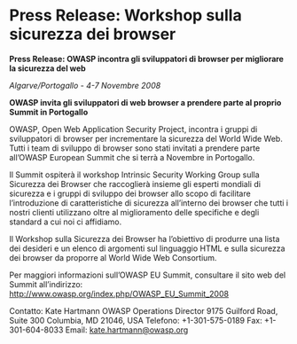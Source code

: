 # Press Release: Workshop sulla sicurezza dei browser

**Press Release: OWASP incontra gli sviluppatori di browser per
migliorare la sicurezza del web**

*Algarve/Portogallo - 4-7 Novembre 2008*

**OWASP invita gli sviluppatori di web browser a prendere parte al
proprio Summit in Portogallo**

OWASP, Open Web Application Security Project, incontra i gruppi di
sviluppatori di browser per incrementare la sicurezza del World Wide
Web. Tutti i team di sviluppo di browser sono stati invitati a prendere
parte all’OWASP European Summit che si terrà a Novembre in Portogallo.

Il Summit ospiterà il workshop Intrinsic Security Working Group sulla
Sicurezza dei Browser che raccoglierà insieme gli esperti mondiali di
sicurezza e i gruppi di sviluppo dei browser allo scopo di facilitare
l’introduzione di caratteristiche di sicurezza all’interno dei browser
che tutti i nostri clienti utilizzano oltre al miglioramento delle
specifiche e degli standard a cui noi ci affidiamo.

Il Workshop sulla Sicurezza dei Browser ha l’obiettivo di produrre una
lista dei desideri e un elenco di argomenti sul linguaggio HTML e sulla
sicurezza dei browser da proporre al World Wide Web Consortium.

Per maggiori informazioni sull’OWASP EU Summit, consultare il sito web
del Summit all’indirizzo:
<http://www.owasp.org/index.php/OWASP_EU_Summit_2008>

Contatto:
Kate Hartmann
OWASP Operations Director
9175 Guilford Road, Suite 300
Columbia, MD 21046, USA
Telefono: +1-301-575-0189
Fax: +1-301-604-8033
Email: kate.hartmann@owasp.org